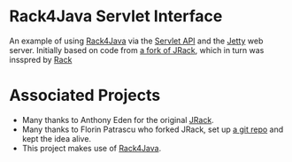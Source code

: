 # Rack4Java Servlet Interface

An example of using [Rack4Java][1] via the [Servlet API][2] and the [Jetty][3] web server. 
Initially based on code from [a fork of JRack][4], which in turn was insspred by [Rack][5]  

# Associated Projects

* Many thanks to Anthony Eden for the original [JRack][6].
* Many thanks to Florin Patrascu who forked JRack, set up [a git repo][4] and kept the idea alive. 
* This project makes use of [Rack4Java][1].


[1]: https://github.com/efficacy/rack4java
[2]: http://www.oracle.com/technetwork/java/javaee/servlet/index.html
[3]: http://jetty.codehaus.org/jetty/
[4]: https://github.com/florinpatrascu/jrack
[5]: http://rack.rubyforge.org
[6]: https://sourceforge.net/projects/approvaltests/files/

